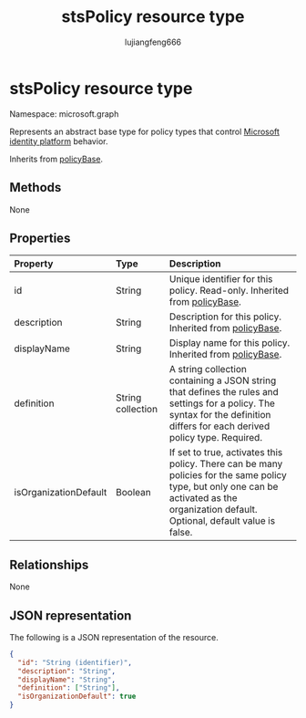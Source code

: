 ﻿---
title: "stsPolicy resource type"
description: "Represents an abstract base type for policy types that control Microsoft identity platform behavior."
localization_priority: Normal
author: "lujiangfeng666"
ms.prod: "microsoft-identity-platform"
doc_type: "resourcePageType"
---

# stsPolicy resource type

Namespace: microsoft.graph

Represents an abstract base type for policy types that control [Microsoft identity platform](/azure/active-directory/develop/) behavior.

Inherits from [policyBase](policyBase.md).

## Methods

None

## Properties

| Property              | Type              | Description                                                                                                                                                                              |
| :-------------------- | :---------------- | :--------------------------------------------------------------------------------------------------------------------------------------------------------------------------------------- |
| id                    | String            | Unique identifier for this policy. Read-only. Inherited from [policyBase](policyBase.md).                                                                                                |
| description           | String            | Description for this policy. Inherited from [policyBase](policyBase.md).                                                                                                                 |
| displayName           | String            | Display name for this policy. Inherited from [policyBase](policyBase.md).                                                                                                                |
| definition            | String collection | A string collection containing a JSON string that defines the rules and settings for a policy. The syntax for the definition differs for each derived policy type. Required.             |
| isOrganizationDefault | Boolean           | If set to true, activates this policy. There can be many policies for the same policy type, but only one can be activated as the organization default. Optional, default value is false. |

## Relationships

None

## JSON representation

The following is a JSON representation of the resource.

<!-- {
  "blockType": "resource",
  "optionalProperties": [

  ],
  "@odata.type": "microsoft.graph.stsPolicy",
  "baseType": "microsoft.graph.policyBase",
  "keyProperty": "id"
}-->

```json
{
  "id": "String (identifier)",
  "description": "String",
  "displayName": "String",
  "definition": ["String"],
  "isOrganizationDefault": true
}
```

<!-- uuid: 16cd6b66-4b1a-43a1-adaf-3a886856ed98
2019-02-04 14:57:30 UTC -->

<!-- {
  "type": "#page.annotation",
  "description": "stsPolicy resource",
  "keywords": "",
  "section": "documentation",
  "tocPath": ""
}-->